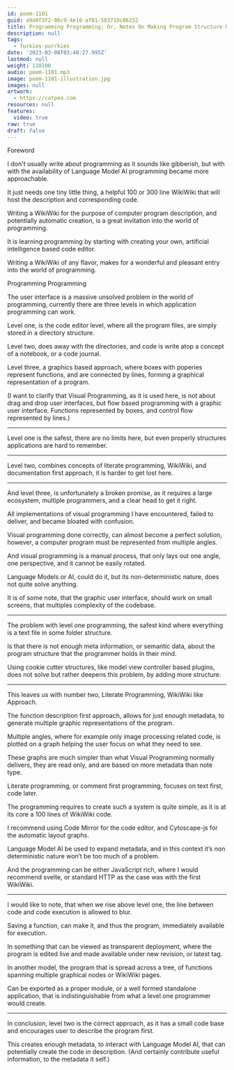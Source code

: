 ```yaml
---
id: poem-1101
guid: a9a0f3f2-86c9-4e10-af81-583719c06232
title: Programming Programming; Or, Notes On Making Program Structure More Informative
description: null
tags:
  - furkies-purrkies
date: '2023-03-08T03:48:27.995Z'
lastmod: null
weight: 110100
audio: poem-1101.mp3
image: poem-1101-illustration.jpg
images: null
artwork:
  - https://catpea.com
resources: null
features:
  video: true
raw: true
draft: false
---
```


Foreword

I don't usually write about programming as it sounds like gibberish,
but with with the availability of Language Model AI programming became more approachable.

It just needs one tiny little thing,
a helpful 100 or 300 line WikiWiki that will host the description and corresponding code.

Writing a WikiWiki for the purpose of computer program description,
and potentially automatic creation, is a great invitation into the world of programming.

It is learning programming by starting with creating your own,
artificial intelligence based code editor.

Writing a WikiWiki of any flavor,
makes for a wonderful and pleasant entry into the world of programming.


Programming Programming

The user interface is a massive unsolved problem in the world of programming,
currently there are three levels in which application programming can work.

Level one, is the code editor level, where all the program files,
are simply stored in a directory structure.

Level two, does away with the directories,
and code is write atop a concept of a notebook, or a code journal.

Level three, a graphics based approach, where boxes with poperies represent functions,
and are connected by lines, forming a graphical representation of a program.

(I want to clarify that Visual Programming, as it is used here,
is not about drag and drop user interfaces, but flow based programming with a graphic user interface. Functions represented by boxes, and control flow represented by lines.)

---

Level one is the safest, there are no limits here,
but even properly structures applications are hard to remember.

---

Level two, combines concepts of literate programming, WikiWiki,
and documentation first approach, it is harder to get lost here.

---

And level three, is unfortunately a broken promise,
as it requires a large ecosystem, multiple programmers, and a clear head to get it right.

All implementations of visual programming I have encountered,
failed to deliver, and became bloated with confusion.

Visual programming done correctly, can almost become a perfect solution,
however, a computer program must be represented from multiple angles.

And visual programming is a manual process, that only lays out one angle,
one perspective, and it cannot be easily rotated.

Language Models or AI, could do it,
but its non-deterministic nature, does not quite solve anything.

It is of some note, that the graphic user interface,
should work on small screens, that multiples complexity of the codebase.

---

The problem with level one programming,
the safest kind where everything is a text file in some folder structure.

Is that there is not enough meta information, or semantic data,
about the program structure that the programmer holds in their mind.

Using cookie cutter structures, like model view controller based plugins,
does not solve but rather deepens this problem, by adding more structure.

---

This leaves us with number two, Literate Programming,
WikiWiki like Approach.

The function description first approach, allows for just enough metadata,
to generate multiple graphic representations of the program.

Multiple angles, where for example only image processing related code,
is plotted on a graph helping the user focus on what they need to see.

These graphs are much simpler than what Visual Programming normally delivers,
they are read only, and are based on more metadata than note type.

Literate programming, or comment first programming,
focuses on text first, code later.

The programming requires to create such a system is quite simple,
as it is at its core a 100 lines of WikiWiki code.

I recommend using Code Mirror for the code editor,
and Cytoscape-js for the automatic layout graphs.

Language Model AI be used to expand metadata,
and in this context it’s non deterministic nature won’t be too much of a problem.

And the programming can be either JavaScript rich, where I would recommend svelte,
or standard HTTP as the case was with the first WikiWiki.

---

I would like to note, that when we rise above level one,
the line between code and code execution is allowed to blur.

Saving a function, can make it, and thus the program,
immediately available for execution.

In something that can be viewed as transparent deployment,
where the program is edited live and made available under new revision, or latest tag.

In another model, the program that is spread across a tree,
of functions spanning multiple graphical nodes or WikiWiki pages.

Can be exported as a proper module, or a well formed standalone application,
that is indistinguishable from what a level one programmer would create.

---

In conclusion, level two is the correct approach,
as it has a small code base and encourages user to describe the program first.

This creates enough metadata, to interact with Language Model AI,
that can potentially create the code in description. (And certainly contribute useful information, to the metadata it self.)
